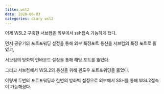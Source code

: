 ```yaml
---
title: wsl2
date: 2020-06-03
categories: diary wsl2
---
```


어제 WSL2 구축한 서브컴을 외부에서 ssh접속 가능하게 했다.

먼저 공유기의 포트포워딩 설정을 통해 외부 특정포트 통신을 서브컴의 특정 포트로 뚫었고,

서브컴의 방화벽 인바운드 설정을 통해 해당 포트를 뚫었다.

그리고 서브컴에서 WSL2의 통신을 위해 윈도우 포트포워딩을 뚫었다.

이렇게 두번의 포트포워딩과 한번의 방화벽 설정으로 외부에서 SSH를 통해 WSL2접속이 가능해졌다.
